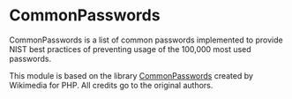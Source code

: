 CommonPasswords
================

CommonPasswords is a list of common passwords implemented to provide NIST best practices of preventing usage of the 100,000 most used passwords.

This module is based on the library [CommonPasswords](https://github.com/wikimedia/common-passwords) created by Wikimedia for PHP. All credits go to the original authors.
